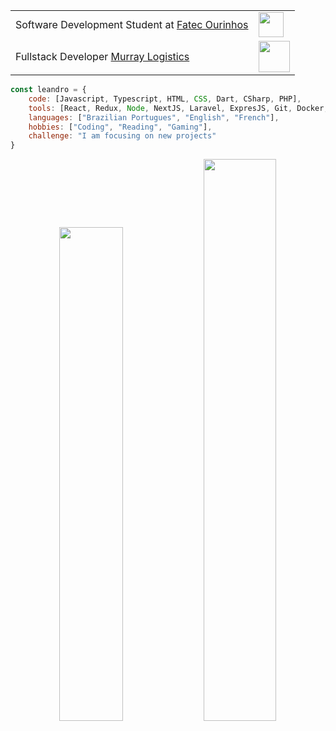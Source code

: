 
<table align="start">
     <tr>
        <td>Software Development Student at <a href="https://www.fatecourinhos.edu.br/">Fatec Ourinhos</a></td>
        <td> <img height="40" src="https://media0.giphy.com/media/v1.Y2lkPTc5MGI3NjExcXlmY2tnZG12bDF5bTZsbGQxNGpnOWhwbTJvbml6em5rdGk0cGZ2biZlcD12MV9pbnRlcm5hbF9naWZfYnlfaWQmY3Q9cw/f7omQNmgiyjj5sffvZ/giphy.gif" width="40"></td>
    </tr>
    <tr>
        <td>Fullstack Developer <a href="http://www.unb.br">Murray Logistics</a></td>
        <td><img src="https://media1.giphy.com/media/F73KLZL9eAfDcDQFAt/giphy.gif" width="50"></td>
    </tr>   
</table>

```javascript
const leandro = {
    code: [Javascript, Typescript, HTML, CSS, Dart, CSharp, PHP],
    tools: [React, Redux, Node, NextJS, Laravel, ExpresJS, Git, Docker, Flutter],
    languages: ["Brazilian Portugues", "English", "French"],
    hobbies: ["Coding", "Reading", "Gaming"],
    challenge: "I am focusing on new projects"
}
```

<p align="center">
    <img src="https://github-readme-stats.vercel.app/api?username=LBruner&theme=dracula&show_icons=true&hide_border=true&count_private=true" width="45%">
    <img src="https://github-readme-streak-stats.herokuapp.com/?user=LBruner&theme=dracula&hide_border=true" width="48%">
</p>


<br>

